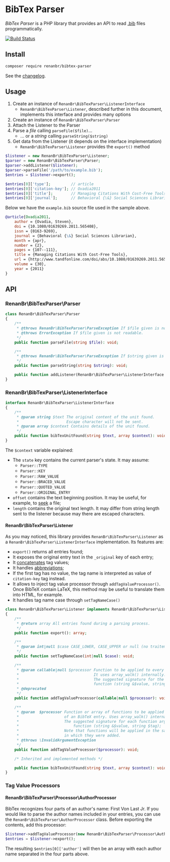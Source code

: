 # BibTex Parser

_BibTex Parser_ is a PHP library that provides an API to read [.bib](http://mirrors.ctan.org/biblio/bibtex/base/btxdoc.pdf) files programmatically.

[![Build Status](https://travis-ci.org/renanbr/bibtex-parser.svg?branch=master)](https://travis-ci.org/renanbr/bibtex-parser)

## Install

~~~bash
composer require renanbr/bibtex-parser
~~~

See the [changelog](CHANGELOG.md).

## Usage

1. Create an instance of `RenanBr\BibTexParser\ListenerInterface`
    - `RenanBr\BibTexParser\Listener`, described further in this document, implements this interface and provides many options
2. Create an instance of `RenanBr\BibTexParser\Parser`
3. Attach the Listener to the Parser
4. Parse a _file_ calling `parseFile($file)`...
    - ... or a _string_ calling `parseString($string)`
5. Get data from the Listener (it depends on the interface implementation)
    - `RenanBr\BibTexParser\Listener` provides the `export()` method

```php
$listener = new RenanBr\BibTexParser\Listener;
$parser = new RenanBr\BibTexParser\Parser;
$parser->addListener($listener);
$parser->parseFile('/path/to/example.bib');
$entries = $listener->export();

$entries[0]['type'];         // article
$entries[0]['citation-key']; // Ovadia2011
$entries[0]['title'];        // Managing Citations With Cost-Free Tools
$entries[0]['journal'];      // Behavioral {\&} Social Sciences Librarian
```

Below we have the `example.bib` source file used in the sample above.

```bib
@article{Ovadia2011,
    author = {Ovadia, Steven},
    doi = {10.1080/01639269.2011.565408},
    issn = {0163-9269},
    journal = {Behavioral {\&} Social Sciences Librarian},
    month = {apr},
    number = {2},
    pages = {107--111},
    title = {Managing Citations With Cost-Free Tools},
    url = {http://www.tandfonline.com/doi/abs/10.1080/01639269.2011.565408},
    volume = {30},
    year = {2011}
}
```

## API

### RenanBr\BibTexParser\Parser

```php
class RenanBr\BibTexParser\Parser
{
    /**
     * @throws RenanBr\BibTexParser\ParseException If $file given is not a valid BibTeX.
     * @throws ErrorException If $file given is not readable.
     */
    public function parseFile(string $file): void;

    /**
     * @throws RenanBr\BibTexParser\ParseException If $string given is not a valid BibTeX.
     */
    public function parseString(string $string): void;

    public function addListener(RenanBr\BibTexParser\ListenerInterface $listener): void;
}
```

### RenanBr\BibTexParser\ListenerInterface

```php
interface RenanBr\BibTexParser\ListenerInterface
{
    /**
     * @param string $text The original content of the unit found.
     *                     Escape character will not be sent.
     * @param array $context Contains details of the unit found.
     */
    public function bibTexUnitFound(string $text, array $context): void;
}
```

The `$context` variable explained:
- The `state` key contains the current parser's state.
  It may assume:
  - `Parser::TYPE`
  - `Parser::KEY`
  - `Parser::RAW_VALUE`
  - `Parser::BRACED_VALUE`
  - `Parser::QUOTED_VALUE`
  - `Parser::ORIGINAL_ENTRY`
- `offset` contains the text beginning position.
  It may be useful, for example, to [seek](https://php.net/fseek) a file;
- `length` contains the original text length.
  It may differ from string length sent to the listener because may there are escaped characters.

#### RenanBr\BibTexParser\Listener

As you may noticed, this library provides `RenanBr\BibTexParser\Listener` as a `RenanBr\BibTexParser\ListenerInterface` implementation.
Its features are:
- `export()` returns all entries found;
- It exposes the original entry text in the `_original` key of each entry;
- It [concatenates](http://www.bibtex.org/Format/) tag values;
- It handles [abbreviations](http://www.bibtex.org/Format/);
- If the first tag has no value, the tag name is interpreted as value of `citation-key` tag instead.
- It allows to inject tag value processor through `addTagValueProcessor()`.
  Once BibTeX contain LaTeX, this method may be useful to translate them into HTML, for example.
- It handles tag name case through `setTagNameCase()`

```php
class RenanBr\BibTexParser\Listener implements RenanBr\BibTexParser\ListenerInterface
{
    /**
     * @return array All entries found during a parsing process.
     */
    public function export(): array;

    /**
     * @param int|null $case CASE_LOWER, CASE_UPPER or null (no traitement)
     */
    public function setTagNameCase(int|null $case): void;

    /**
     * @param callable|null $processor Function to be applied to every member of an BibTeX entry.
     *                                 It uses array_walk() internally.
     *                                 The suggested signature for the argument is:
     *                                 function (string &$value, string $tag);
     * @deprecated
     */
    public function addTagValueProcessor(callable|null $processor): void;

    /**
     * @param  $processor Function or array of functions to be applied to every member
     *                    of an BibTeX entry. Uses array_walk() internally.
     *                    The suggested signature for each function argument is:
     *                        function (string &$value, string $tag);
     *                    Note that functions will be applied in the same order
     *                    in which they were added.
     * @throws \InvalidArgumentException
     */
    public function addTagValueProcessor($processor): void;

    /* Inherited and implemented methods */

    public function bibTexUnitFound(string $text, array $context): void;
}
```

### Tag Value Processors
#### RenanBr\BibTexParser\Processor\AuthorProcessor
BibTex recognizes four parts of an author's name: First Von Last Jr.
If you would like to parse the author names included in your entries, you can use the `RenanBr\BibTexParser\AuthorProcessor`
class. Before exporting the contents, add this processor:

```php
$listener->addTagValueProcessor(new RenanBr\BibTexParser\Processor\AuthorProcessor());
$entries = $listener->export();
```

The resulting `$entries[0]['author']` will then be an array with each author name separated in the four parts above.
